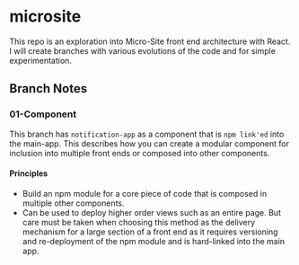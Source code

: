 # microsite

This repo is an exploration into Micro-Site front end architecture with React. I will create branches with various evolutions of the code and for simple experimentation.

## Branch Notes

### 01-Component
This branch has `notification-app` as a component that is `npm link'ed` into the main-app. This describes how you can create a modular component for inclusion into multiple front ends or composed into other components.

#### Principles

* Build an npm module for a core piece of code that is composed in multiple other components.
* Can be used to deploy higher order views such as an entire page. But care must be taken when choosing this method as the delivery mechanism for a large section of a front end as it requires versioning and re-deployment of the npm module and is hard-linked into the main app.

 
